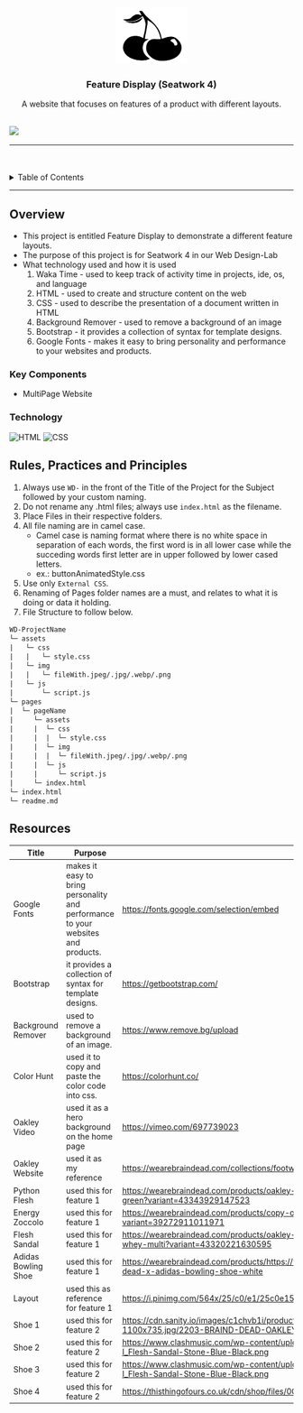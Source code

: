 <a name="readme-top">

<br/>

<br />
<div align="center">
  <a href="https://github.com/soleilshane/">
  <!-- TODO: If you want to add logo or banner you can add it here -->
    <img src="./assets/img/cherry-logo.png" alt="scherry-logo" width="130" height="100">
  </a>
<!-- TODO: Change Title to the name of the title of your Project -->
  <h3 align="center">Feature Display (Seatwork 4)</h3>
</div>
<!-- TODO: Make a short description -->
<div align="center">
  A website that focuses on features of a product with different layouts.
</div>

<br />

<!-- TODO: Change the zyx-0314 into your github username  -->
<!-- TODO: Change the WD-Template-Project into the same name of your folder -->
![](https://visit-counter.vercel.app/counter.png?page=soleilshine/WD-Seatwork-4-TC04)

---

<br />
<br />

<!-- TODO: If you want to add more layers for your readme -->
<details>
  <summary>Table of Contents</summary>
  <ol>
    <li>
      <a href="#overview">Overview</a>
      <ol>
        <li>
          <a href="#key-components">Key Components</a>
        </li>
        <li>
          <a href="#technology">Technology</a>
        </li>
      </ol>
    </li>
    <li>
      <a href="#rule,-practices-and-principles">Rules, Practices and Principles</a>
    </li>
    <li>
      <a href="#resources">Resources</a>
    </li>
  </ol>
</details>

---

## Overview

<!-- TODO: To be changed -->
<!-- The following are just sample -->
- This project is entitled Feature Display to demonstrate a different feature layouts.
- The purpose of this project is for Seatwork 4 in our Web Design-Lab
- What technology used and how it is used
   1. Waka Time - used to keep track of activity time in projects, ide, os, and language
  2. HTML - used to create and structure content on the web
  3. CSS - used to describe the presentation of a document written in HTML
  4. Background Remover - used to remove a background of an image
  5. Bootstrap - it provides a collection of syntax for template designs.
  6. Google Fonts - makes it easy to bring personality and performance to your websites and products.

### Key Components
<!-- TODO: List of Key Components -->
<!-- The following are just sample -->
- MultiPage Website

### Technology
<!-- TODO: List of Technology Used -->
![HTML](https://img.shields.io/badge/HTML-E34F26?style=for-the-badge&logo=html5&logoColor=white)
![CSS](https://img.shields.io/badge/CSS-1572B6?style=for-the-badge&logo=css3&logoColor=white)

## Rules, Practices and Principles
1. Always use `WD-` in the front of the Title of the Project for the Subject followed by your custom naming.
2. Do not rename any .html files; always use `index.html` as the filename.
3. Place Files in their respective folders.
4. All file naming are in camel case.
   - Camel case is naming format where there is no white space in separation of each words, the first word is in all lower case while the succeding words first letter are in upper followed by lower cased letters.
   - ex.: buttonAnimatedStyle.css
5. Use only `External CSS`.
6. Renaming of Pages folder names are a must, and relates to what it is doing or data it holding.
7. File Structure to follow below.

```
WD-ProjectName
└─ assets
|   └─ css
|   |   └─ style.css
|   └─ img
|   |   └─ fileWith.jpeg/.jpg/.webp/.png
|   └─ js
|       └─ script.js
└─ pages
|  └─ pageName
|     └─ assets
|     |  └─ css
|     |  |  └─ style.css
|     |  └─ img
|     |  |  └─ fileWith.jpeg/.jpg/.webp/.png
|     |  └─ js
|     |     └─ script.js
|     └─ index.html
└─ index.html
└─ readme.md
```

## Resources

<!-- TODO: Add References -->
| Title | Purpose | Link |
|-|-|-|
| Google Fonts | makes it easy to bring personality and performance to your websites and products. | https://fonts.google.com/selection/embed |
| Bootstrap | it provides a collection of syntax for template designs. | https://getbootstrap.com/ |
| Background Remover | used to remove a background of an image. | https://www.remove.bg/upload|
| Color Hunt | used it to copy and paste the color code into css. | https://colorhunt.co/|
| Oakley Video | used it as a hero background on the home page | https://vimeo.com/697739023|
| Oakley Website | used it as my reference | https://wearebraindead.com/collections/footwear?pagination=3&pid=7940441145475|
| Python Flesh | used this for feature 1 | https://wearebraindead.com/products/oakley-factory-team-x-brain-dead-python-flesh-dusky-green?variant=43343929147523|
| Energy Zoccolo | used this for feature 1 | https://wearebraindead.com/products/copy-of-energy-absorber-zoccolo-checkered?variant=39272911011971|
| Flesh Sandal | used this for feature 1 | https://wearebraindead.com/products/oakley-factory-team-x-brain-dead-suede-flesh-sandal-whey-multi?variant=43320221630595|
| Adidas Bowling Shoe | used this for feature 1 | https://wearebraindead.com/products/https://wearebraindead.com/collections/footwear/products/brain-dead-x-adidas-bowling-shoe-white|
| Layout | used this as reference for feature 1 | https://i.pinimg.com/564x/25/c0/e1/25c0e15df27daca6baf15504baafc0d8.jpg|
| Shoe 1 | used this for feature 2 | https://cdn.sanity.io/images/c1chvb1i/production/1b5efa2b90ba0fb58f7d380fb78a7294fcfc6697-1100x735.jpg/2203-BRAIND-DEAD-OAKLEY-LOOKBOOK0425-v2-ALEX-CASCALLANA-WEB-2.jpg|
| Shoe 2 | used this for feature 2 | https://www.clashmusic.com/wp-content/uploads/2024/04/Oakley-Factory-Team-SS24-Drop-I_Flesh-Sandal-Stone-Blue-Black.png|
| Shoe 3 | used this for feature 2 | https://www.clashmusic.com/wp-content/uploads/2024/04/Oakley-Factory-Team-SS24-Drop-I_Flesh-Sandal-Stone-Blue-Black.png|
| Shoe 4 | used this for feature 2 | https://thisthingofours.co.uk/cdn/shop/files/0O9A9168.jpg?v=1712773635|





